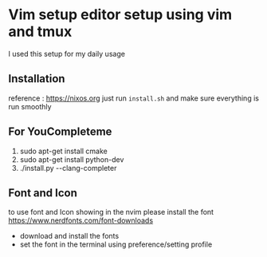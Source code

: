 # Vim setup editor setup using vim and tmux
I used this setup for my daily usage

## Installation 
reference : https://nixos.org
just run `install.sh` and make sure everything is run smoothly

## For YouCompleteme
1. sudo apt-get install cmake
2. sudo apt-get install python-dev
3. ./install.py --clang-completer


## Font and Icon
to use font and Icon showing in the nvim please install the font
https://www.nerdfonts.com/font-downloads
 - download and install the fonts
 - set the font in the terminal using preference/setting profile
